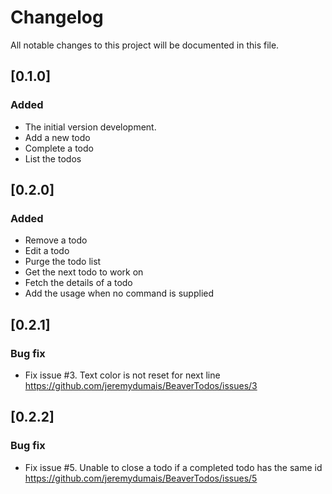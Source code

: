 # Changelog
All notable changes to this project will be documented in this file.

## [0.1.0]

### Added
- The initial version development.
- Add a new todo
- Complete a todo
- List the todos

## [0.2.0]

### Added
- Remove a todo
- Edit a todo
- Purge the todo list
- Get the next todo to work on
- Fetch the details of a todo
- Add the usage when no command is supplied

## [0.2.1]

### Bug fix
- Fix issue #3. Text color is not reset for next line
  https://github.com/jeremydumais/BeaverTodos/issues/3

## [0.2.2]

### Bug fix
- Fix issue #5. Unable to close a todo if a completed todo has the same id
https://github.com/jeremydumais/BeaverTodos/issues/5